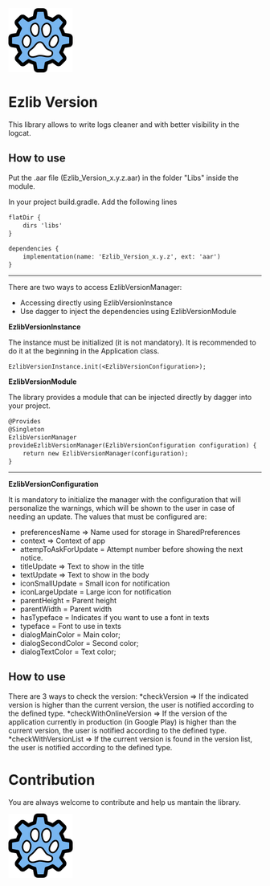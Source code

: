 <img src="https://github.com/Serecac/ezlib_version/blob/master/ezlib.png" alt="Ezlib" width="128" height="128">

Ezlib Version
=======

This library allows to write logs cleaner and with better visibility in the logcat.

How to use
-------
Put the .aar file (Ezlib_Version_x.y.z.aar) in the folder "Libs" inside the module.

In your project build.gradle. Add the following lines
```
flatDir {
	dirs 'libs'
}
```
```
dependencies {
	implementation(name: 'Ezlib_Version_x.y.z', ext: 'aar')
}
```

------------------------------------------------------

There are two ways to access EzlibVersionManager:
- Accessing directly using EzlibVersionInstance
- Use dagger to inject the dependencies using EzlibVersionModule


**EzlibVersionInstance**

The instance must be initialized (it is not mandatory). It is recommended to do it at the beginning in the Application class.
```
EzlibVersionInstance.init(<EzlibVersionConfiguration>);
```

**EzlibVersionModule**

The library provides a module that can be injected directly by dagger into your project.
```
@Provides
@Singleton
EzlibVersionManager provideEzlibVersionManager(EzlibVersionConfiguration configuration) {
	return new EzlibVersionManager(configuration);
}
```

------------------------------------------------------

**EzlibVersionConfiguration**

It is mandatory to initialize the manager with the configuration that will personalize the warnings, which will be shown to the user in case of needing an update.
The values that must be configured are:

* preferencesName => Name used for storage in SharedPreferences
* context => Context of app
* attempToAskForUpdate = Attempt number before showing the next notice.
* titleUpdate => Text to show in the title
* textUpdate => Text to show in the body
* iconSmallUpdate = Small icon for notification
* iconLargeUpdate = Large icon for notification
* parentHeight = Parent height
* parentWidth = Parent width
* hasTypeface = Indicates if you want to use a font in texts
* typeface = Font to use in texts
* dialogMainColor = Main color;
* dialogSecondColor = Second color;
* dialogTextColor = Text color;

How to use
-------

There are 3 ways to check the version:
*checkVersion => If the indicated version is higher than the current version, the user is notified according to the defined type.
*checkWithOnlineVersion => If the version of the application currently in production (in Google Play) is higher than the current version, the user is notified according to the defined type.
*checkWithVersionList => If the current version is found in the version list, the user is notified according to the defined type.


Contribution
=======
You are always welcome to contribute and help us mantain the library. 

<img src="https://github.com/Serecac/ezlib_version/blob/master/ezlib.png" alt="Ezlib" width="128" height="128">
